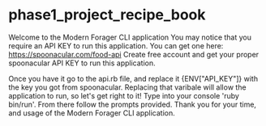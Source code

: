 # phase1_project_recipe_book
Welcome to the Modern Forager CLI application
You may notice that you require an API KEY to run this application. 
You can get one here: https://spoonacular.com/food-api
Create free account and get your proper spoonacular API KEY to run this application.

Once you have it go to the api.rb file, and replace it {ENV["API_KEY"]} with the key you got from spoonacular. 
Replacing that varibale will allow the application to run, so let's get right to it!
Type into your console 'ruby bin/run'. From there follow the prompts provided. 
Thank you for your time, and usage of the Modern Forager CLI application.